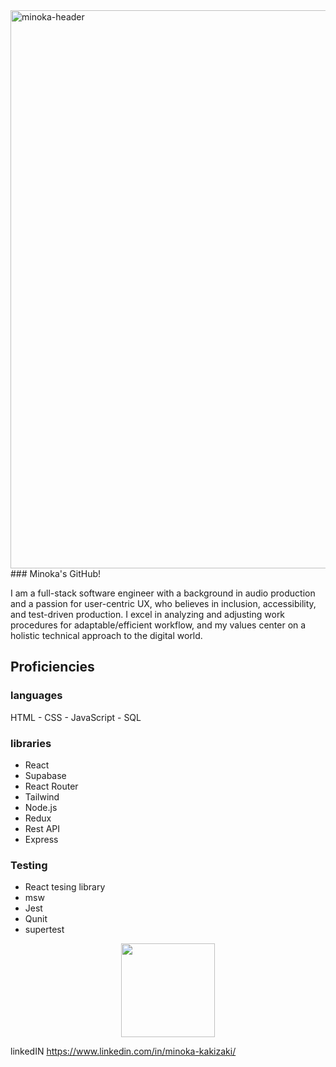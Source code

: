 <img width="893" alt="minoka-header" src="https://user-images.githubusercontent.com/88120228/144121182-d9167320-cb53-42bc-bef8-0ff4e22175b2.png">
### Minoka's GitHub!

I am a full-stack software engineer with a background in audio production and a passion for user-centric UX, who believes in inclusion, accessibility, and test-driven production. I excel in analyzing and adjusting work procedures for adaptable/efficient workflow, and my values center on a holistic technical approach to the digital world.

## Proficiencies

<p text-align="center">

### languages
  HTML - CSS - JavaScript - SQL

### libraries
- React
- Supabase
- React Router
- Tailwind
- Node.js
- Redux
- Rest API
- Express

### Testing
- React tesing library
- msw
- Jest
- Qunit
- supertest
</p>
<p align= "center">
  <img height= "150" src="https://github-readme-stats.vercel.app/api?username=kakizaki55&theme=monokai&show_icons=true&include_all_commits=true" />
</p>


linkedIN https://www.linkedin.com/in/minoka-kakizaki/


